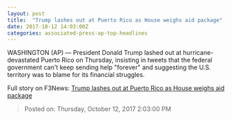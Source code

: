 ```yaml
---
layout: post
title:  "Trump lashes out at Puerto Rico as House weighs aid package"
date: 2017-10-12 14:03:00Z
categories: associated-press-ap-top-headlines
---
```


WASHINGTON (AP) — President Donald Trump lashed out at hurricane-devastated Puerto Rico on Thursday, insisting in tweets that the federal government can't keep sending help "forever" and suggesting the U.S. territory was to blame for its financial struggles.


Full story on F3News: [Trump lashes out at Puerto Rico as House weighs aid package](http://www.f3nws.com/n/2ajzrC)

> Posted on: Thursday, October 12, 2017 2:03:00 PM
